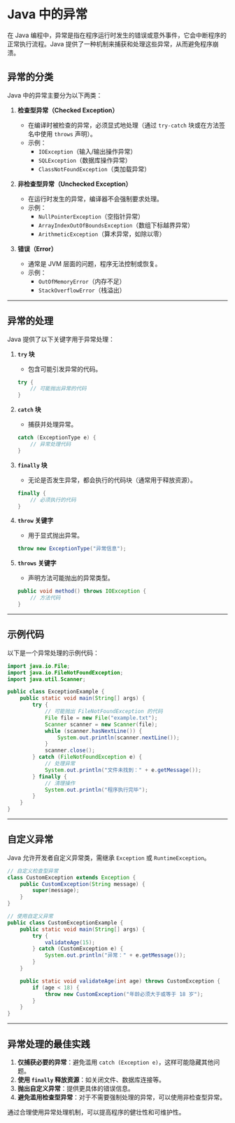 # Java 中的异常

在 Java 编程中，异常是指在程序运行时发生的错误或意外事件，它会中断程序的正常执行流程。Java 提供了一种机制来捕获和处理这些异常，从而避免程序崩溃。

## 异常的分类
Java 中的异常主要分为以下两类：

1. **检查型异常（Checked Exception）**
   - 在编译时被检查的异常，必须显式地处理（通过 `try-catch` 块或在方法签名中使用 `throws` 声明）。
   - 示例：
     - `IOException`（输入/输出操作异常）
     - `SQLException`（数据库操作异常）
     - `ClassNotFoundException`（类加载异常）

2. **非检查型异常（Unchecked Exception）**
   - 在运行时发生的异常，编译器不会强制要求处理。
   - 示例：
     - `NullPointerException`（空指针异常）
     - `ArrayIndexOutOfBoundsException`（数组下标越界异常）
     - `ArithmeticException`（算术异常，如除以零）

3. **错误（Error）**
   - 通常是 JVM 层面的问题，程序无法控制或恢复。
   - 示例：
     - `OutOfMemoryError`（内存不足）
     - `StackOverflowError`（栈溢出）

---

## 异常的处理

Java 提供了以下关键字用于异常处理：

1. **`try` 块**
   - 包含可能引发异常的代码。
   ```java
   try {
       // 可能抛出异常的代码
   }
   ```

2. **`catch` 块**
   - 捕获并处理异常。
   ```java
   catch (ExceptionType e) {
       // 异常处理代码
   }
   ```

3. **`finally` 块**
   - 无论是否发生异常，都会执行的代码块（通常用于释放资源）。
   ```java
   finally {
       // 必须执行的代码
   }
   ```

4. **`throw` 关键字**
   - 用于显式抛出异常。
   ```java
   throw new ExceptionType("异常信息");
   ```

5. **`throws` 关键字**
   - 声明方法可能抛出的异常类型。
   ```java
   public void method() throws IOException {
       // 方法代码
   }
   ```

---

## 示例代码

以下是一个异常处理的示例代码：

```java
import java.io.File;
import java.io.FileNotFoundException;
import java.util.Scanner;

public class ExceptionExample {
    public static void main(String[] args) {
        try {
            // 可能抛出 FileNotFoundException 的代码
            File file = new File("example.txt");
            Scanner scanner = new Scanner(file);
            while (scanner.hasNextLine()) {
                System.out.println(scanner.nextLine());
            }
            scanner.close();
        } catch (FileNotFoundException e) {
            // 处理异常
            System.out.println("文件未找到：" + e.getMessage());
        } finally {
            // 清理操作
            System.out.println("程序执行完毕");
        }
    }
}
```

---

## 自定义异常
Java 允许开发者自定义异常类，需继承 `Exception` 或 `RuntimeException`。

```java
// 自定义检查型异常
class CustomException extends Exception {
    public CustomException(String message) {
        super(message);
    }
}

// 使用自定义异常
public class CustomExceptionExample {
    public static void main(String[] args) {
        try {
            validateAge(15);
        } catch (CustomException e) {
            System.out.println("异常：" + e.getMessage());
        }
    }

    public static void validateAge(int age) throws CustomException {
        if (age < 18) {
            throw new CustomException("年龄必须大于或等于 18 岁");
        }
    }
}
```

---

## 异常处理的最佳实践

1. **仅捕获必要的异常**：避免滥用 `catch (Exception e)`，这样可能隐藏其他问题。
2. **使用 `finally` 释放资源**：如关闭文件、数据库连接等。
3. **抛出自定义异常**：提供更具体的错误信息。
4. **避免滥用检查型异常**：对于不需要强制处理的异常，可以使用非检查型异常。

通过合理使用异常处理机制，可以提高程序的健壮性和可维护性。